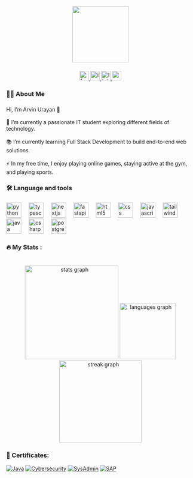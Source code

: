 <div align="center">
  <img height="150" src="https://media0.giphy.com/media/v1.Y2lkPTc5MGI3NjExbmhiajJsYXM3NnJxNWQ2bXN5Y3VzcHMyem04aXhiMDRvYzk2MnQ1cyZlcD12MV9pbnRlcm5hbF9naWZfYnlfaWQmY3Q9Zw/S9d8XB557e8phGLBVS/giphy.gif"  />
</div>

###

<div align="center">
  <a href="https://www.facebook.com/AcS.uRaYaN" target="_blank">
    <img src="https://img.shields.io/static/v1?message=Facebook&logo=facebook&label=&color=1877F2&logoColor=white&labelColor=&style=for-the-badge" height="25" alt="facebook logo"  />
  </a>
  <a href="https://www.instagram.com/its_me_acs_/" target="_blank">
    <img src="https://img.shields.io/static/v1?message=Instagram&logo=instagram&label=&color=E4405F&logoColor=white&labelColor=&style=for-the-badge" height="25" alt="instagram logo"  />
  </a>
  <a href="https://www.linkedin.com/in/arvin-urayan-38bb7b261/" target="_blank">
    <img src="https://img.shields.io/static/v1?message=LinkedIn&logo=linkedin&label=&color=0077B5&logoColor=white&labelColor=&style=for-the-badge" height="25" alt="linkedin logo"  />
  </a>
  <a href="acslu.it@gmail.com" target="_blank">
    <img src="https://img.shields.io/static/v1?message=Gmail&logo=gmail&label=&color=D14836&logoColor=white&labelColor=&style=for-the-badge" height="25" alt="gmail logo"  />
  </a>
</div>

###

<h3 align="left">👩‍💻  About Me</h3>

###

<p align="left">Hi, I’m Arvin Urayan 👋<br><br>🔭 I’m currently a passionate IT student exploring different fields of technology.<br><br>📚 I’m currently learning Full Stack Development to build end-to-end web solutions.<br><br>⚡ In my free time, I enjoy playing online games, staying active at the gym, and playing sports.</p>

###

<h3 align="left">🛠 Language and tools</h3>

###

<div align="left">
  <img src="https://cdn.jsdelivr.net/gh/devicons/devicon/icons/python/python-original.svg" height="40" alt="python logo"  />
  <img width="12" />
  <img src="https://cdn.jsdelivr.net/gh/devicons/devicon/icons/typescript/typescript-original.svg" height="40" alt="typescript logo"  />
  <img width="12" />
  <img src="https://cdn.jsdelivr.net/gh/devicons/devicon/icons/nextjs/nextjs-original.svg" height="40" alt="nextjs logo"  />
  <img width="12" />
  <img src="https://cdn.jsdelivr.net/gh/devicons/devicon/icons/fastapi/fastapi-original.svg" height="40" alt="fastapi logo"  />
  <img width="12" />
  <img src="https://cdn.jsdelivr.net/gh/devicons/devicon/icons/html5/html5-original.svg" height="40" alt="html5 logo"  />
  <img width="12" />
  <img src="https://cdn.jsdelivr.net/gh/devicons/devicon/icons/css3/css3-original.svg" height="40" alt="css logo"  />
  <img width="12" />
  <img src="https://cdn.jsdelivr.net/gh/devicons/devicon/icons/javascript/javascript-original.svg" height="40" alt="javascript logo"  />
  <img width="12" />
  <img src="https://cdn.jsdelivr.net/gh/devicons/devicon/icons/tailwindcss/tailwindcss-original-wordmark.svg" height="40" alt="tailwindcss logo"  />
  <img width="12" />
  <img src="https://cdn.jsdelivr.net/gh/devicons/devicon/icons/java/java-original.svg" height="40" alt="java logo"  />
  <img width="12" />
  <img src="https://cdn.jsdelivr.net/gh/devicons/devicon/icons/csharp/csharp-original.svg" height="40" alt="csharp logo"  />
  <img width="12" />
  <img src="https://cdn.jsdelivr.net/gh/devicons/devicon/icons/postgresql/postgresql-original.svg" height="40" alt="postgresql logo"  />
</div>

###

<h3 align="left">🔥   My Stats :</h3>

###

<br clear="both">

<div align="center">
  <img src="https://github-readme-stats.vercel.app/api?username=AcsOfficial&hide_title=false&hide_rank=true&show_icons=true&include_all_commits=true&count_private=true&disable_animations=false&theme=codeSTACKr&locale=en&hide_border=true&order=1" height="250" alt="stats graph"  />
  <img src="https://github-readme-stats.vercel.app/api/top-langs?username=AcsOfficial&locale=en&hide_title=false&layout=compact&card_width=320&langs_count=5&theme=codeSTACKr&hide_border=true&order=2" height="150" alt="languages graph"  />
  <img src="https://streak-stats.demolab.com?user=AcsOfficial&locale=en&mode=daily&theme=codeSTACKr&hide_border=true&border_radius=5&order=3" height="220" alt="streak graph"  />
</div>

###
<h3 align="left">📜 Certificates:</h3>

[![Java](https://img.shields.io/badge/Certificate-Java-blue)](https://drive.google.com/file/d/13oYP-y4aVKE3fnmmQjDdqBH-URXZ5sKT/view?usp=sharing)
[![Cybersecurity](https://img.shields.io/badge/Certificate-Cybersecurity%20Fundamentals-green)](https://drive.google.com/file/d/1ObnBac8JX3LXgA0wgZ16g7JEIUj3V8Qx/view?usp=sharing)
[![SysAdmin](https://img.shields.io/badge/Certificate-Systems%20Administration-orange)](https://drive.google.com/file/d/1KdFwyfqZyKHnqfYGz8PJhyRDCopNbPzy/view?usp=sharing)
[![SAP](https://img.shields.io/badge/Certificate-SAP-red)](https://drive.google.com/file/d/1iFDtD3j6uIgBbL4T5nvee9lSwZaHHMUw/view?usp=sharing)

###

